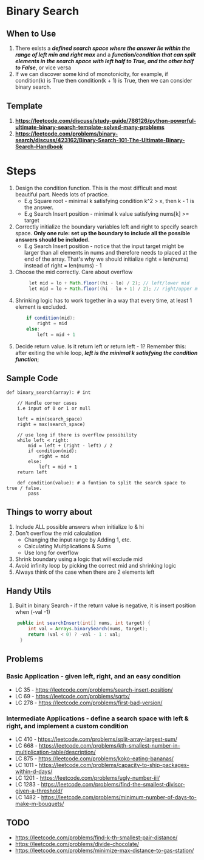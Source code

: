 # Binary Search

## When to Use
1. There exists a ***defined search space where the answer lie within the range of left min and right max*** and a ***function/condition that can split elements in the search space with left half to True, and the other half to False***, or vice versa
2. If we can discover some kind of monotonicity, for example, if condition(k) is True then condition(k + 1) is True, then we can consider binary search.

## Template 
1. **https://leetcode.com/discuss/study-guide/786126/python-powerful-ultimate-binary-search-template-solved-many-problems**
2. **https://leetcode.com/problems/binary-search/discuss/423162/Binary-Search-101-The-Ultimate-Binary-Search-Handbook**

# Steps

1. Design the condition function. This is the most difficult and most beautiful part. Needs lots of practice.
   -  E.g Square root - minimal k satisfying condition k^2 > x, then k - 1 is the answer.
   -  E.g Search Insert position - minimal k value satisfying nums[k] >= target
2. Correctly initialize the boundary variables left and right to specify search space. **Only one rule: set up the boundary to include all the possible answers should be included.**
   -   E.g Search Insert position - notice that the input target might be larger than all elements in nums and therefore needs to placed at the end of the array. That's why we should initialize right = len(nums) instead of right = len(nums) - 1
3. Choose the mid correctly. Care about overflow
   ```java
        let mid = lo + Math.floor((hi - lo) / 2); // left/lower mid
        let mid = lo + Math.floor((hi - lo + 1) / 2); // right/upper mid
   ```
4.  Shrinking logic has to work together in a way that every time, at least 1 element is excluded.
    ```java
        if condition(mid):
            right = mid
        else:
            left = mid + 1
    ```
3. Decide return value. Is it return left or return left - 1? Remember this: after exiting the while loop, ***left is the minimal k satisfying the condition function***;

## Sample Code
```
def binary_search(array): # int
    
    // Handle corner cases 
    i.e input of 0 or 1 or null
    
    left = min(search_space)
    right = max(search_space)
    
    // use long if there is overflow possibility
    while left < right:
        mid = left + (right - left) / 2
        if condition(mid):
            right = mid
        else:
            left = mid + 1
    return left
    
    def condition(value): # a funtion to split the search space to true / false.
        pass
```

## Things to worry about
1. Include ALL possible answers when initialize lo & hi
2. Don't overflow the mid calculation
   - Changing the input range by Adding 1, etc.
   - Calculating Multiplications & Sums
   - Use long for overflow
3. Shrink boundary using a logic that will exclude mid
4. Avoid infinity loop by picking the correct mid and shrinking logic
5. Always think of the case when there are 2 elements left


## Handy Utils

1. Built in binary Search - if the return value is negative, it is insert position when (-val -1)
```java
    public int searchInsert(int[] nums, int target) {
        int val = Arrays.binarySearch(nums, target);
        return (val < 0) ? -val - 1 : val;
     }
```

## Problems
### Basic Application - given left, right, and an easy condition
- LC 35 - https://leetcode.com/problems/search-insert-position/
- LC 69 - https://leetcode.com/problems/sqrtx/
- LC 278 - https://leetcode.com/problems/first-bad-version/

### Intermediate Applications - define a search space with left & right, and implement a custom condition
- LC 410 - https://leetcode.com/problems/split-array-largest-sum/
- LC 668 - https://leetcode.com/problems/kth-smallest-number-in-multiplication-table/description/
- LC 875 - https://leetcode.com/problems/koko-eating-bananas/
- LC 1011 - https://leetcode.com/problems/capacity-to-ship-packages-within-d-days/
- LC 1201 - https://leetcode.com/problems/ugly-number-iii/
- LC 1283 - https://leetcode.com/problems/find-the-smallest-divisor-given-a-threshold/
- LC 1482 - https://leetcode.com/problems/minimum-number-of-days-to-make-m-bouquets/

## TODO
- https://leetcode.com/problems/find-k-th-smallest-pair-distance/
- https://leetcode.com/problems/divide-chocolate/
- https://leetcode.com/problems/minimize-max-distance-to-gas-station/
